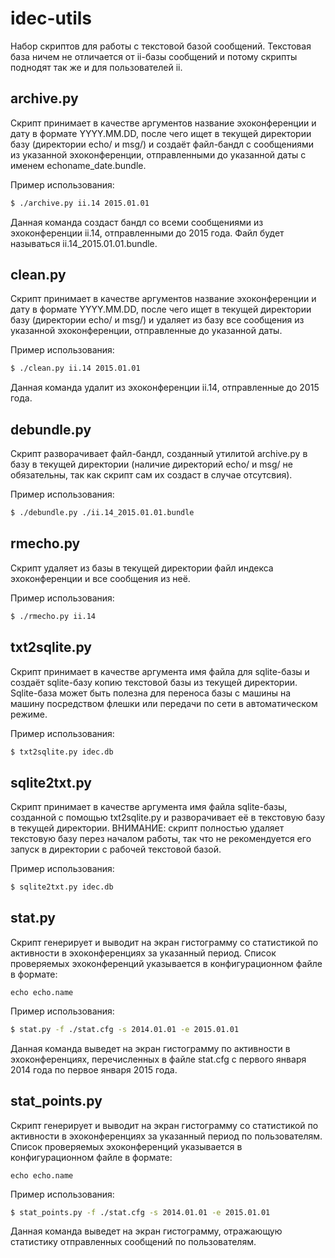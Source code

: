 idec-utils
==========

Набор скриптов для работы с текстовой базой сообщений. Текстовая база ничем не отличается от ii-базы сообщений и потому скрипты поднодят так же и для пользователей ii.

archive.py
----------

Скрипт принимает в качестве аргументов название эхоконференции и дату в формате YYYY.MM.DD, после чего ищет в текущей директории базу (директории echo/ и msg/) и создаёт файл-бандл с сообщениями из указанной эхоконференции, отправленными до указанной даты с именем echoname_date.bundle.

Пример использования:

```bash
$ ./archive.py ii.14 2015.01.01
```

Данная команда создаст бандл со всеми сообщениями из эхоконференции ii.14, отправленными до 2015 года. Файл будет называться ii.14_2015.01.01.bundle.

clean.py
--------

Скрипт принимает в качестве аргументов название эхоконференции и дату в формате YYYY.MM.DD, после чего ищет в текущей директории базу (директории echo/ и msg/) и удаляет из базу все сообщения из указанной эхоконференции, отправленные до указанной даты.

Пример использования:

```bash
$ ./clean.py ii.14 2015.01.01
```

Данная команда удалит из эхоконференции ii.14, отправленные до 2015 года.

debundle.py
-----------

Скрипт разворачивает файл-бандл, созданный утилитой archive.py в базу в текущей директории (наличие директорий echo/ и msg/ не обязательны, так как скрипт сам их создаст в случае отсутсвия).

Пример использования:

```bash
$ ./debundle.py ./ii.14_2015.01.01.bundle
````

rmecho.py
---------

Скрипт удаляет из базы в текущей директории файл индекса эхоконференции и все сообщения из неё.

Пример использования:

```bash
$ ./rmecho.py ii.14
```

txt2sqlite.py
-------------

Скрипт принимает в качестве аргумента имя файла для sqlite-базы и создаёт sqlite-базу копию текстовой базы из текущей директории. Sqlite-база может быть полезна для переноса базы с машины на машину посредством флешки или передачи по сети в автоматическом режиме.

Пример использования:

```bash
$ txt2sqlite.py idec.db
```

sqlite2txt.py
-------------

Скрипт принимает в качестве аргумента имя файла sqlite-базы, созданной с помощью txt2sqlite.py и разворачивает её в текстовую базу в текущей директории. ВНИМАНИЕ: скрипт полностью удаляет текстовую базу перез началом работы, так что не рекомендуется его запуск в директории с рабочей текстовой базой.

Пример использования:

```bash
$ sqlite2txt.py idec.db
```

stat.py
-------

Скрипт генерирует и выводит на экран гистограмму со статистикой по активности в эхоконференциях за указанный период. Список проверяемых эхоконференций указывается в конфигурационном файле в формате:

```
echo echo.name
```

Пример использования:

```bash
$ stat.py -f ./stat.cfg -s 2014.01.01 -e 2015.01.01
```

Данная команда выведет на экран гистограмму по активности в эхоконференциях, перечисленных в файле stat.cfg с первого января 2014 года по первое января 2015 года.

stat_points.py
--------------

Скрипт генерирует и выводит на экран гистограмму со статистикой по активности в эхоконференциях за указанный период по пользователям. Список проверяемых эхоконференций указывается в конфигурационном файле в формате:

```
echo echo.name
```

Пример использования:

```bash
$ stat_points.py -f ./stat.cfg -s 2014.01.01 -e 2015.01.01
```

Данная команда выведет на экран гистограмму, отражающую статистику отправленных сообщений по пользователям.
